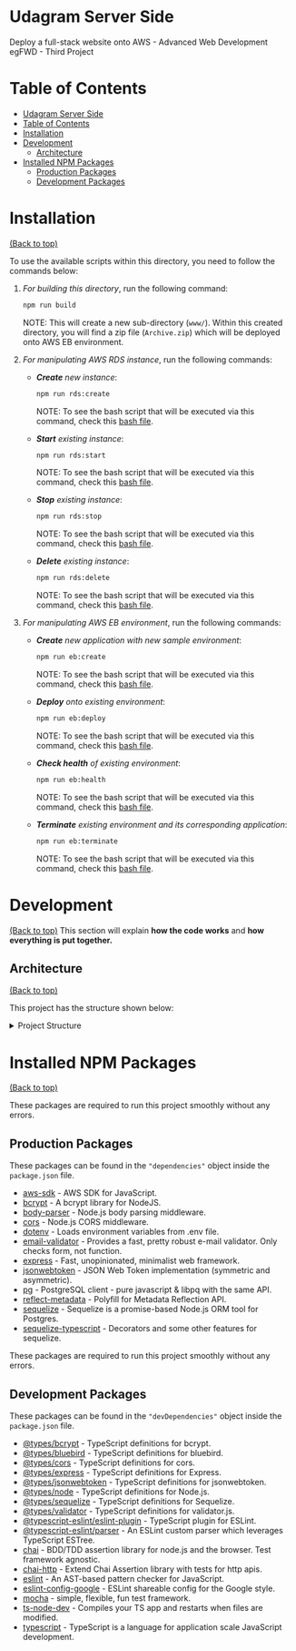<!-- Project title -->
# Udagram Server Side

<!-- Describe your project in brief -->
Deploy a full-stack website onto AWS - Advanced Web Development egFWD - Third Project

# Table of Contents

- [Udagram Server Side](#udagram-server-side)
- [Table of Contents](#table-of-contents)
- [Installation](#installation)
- [Development](#development)
  - [Architecture](#architecture)
- [Installed NPM Packages](#installed-npm-packages)
  - [Production Packages](#production-packages)
  - [Development Packages](#development-packages)

# Installation

[(Back to top)](#table-of-contents)

To use the available scripts within this directory, you need to follow the commands below:

1. *For building this directory*, run the following command:

    ```bash
    npm run build
    ```

    NOTE: This will create a new sub-directory (`www/`). Within this created directory, you will find a zip file (`Archive.zip`) which will be deployed onto AWS EB environment.

2. *For manipulating AWS RDS instance*, run the following commands:

   - ***Create** new instance*:

        ```bash
        npm run rds:create
        ```

        NOTE: To see the bash script that will be executed via this command, check this [bash file](../scripts/rds-create.sh).

   - ***Start** existing instance*:

        ```bash
        npm run rds:start
        ```

        NOTE: To see the bash script that will be executed via this command, check this [bash file](../scripts/rds-start.sh).

   - ***Stop** existing instance*:

        ```bash
        npm run rds:stop
        ```

        NOTE: To see the bash script that will be executed via this command, check this [bash file](../scripts/rds-stop.sh).

   - ***Delete** existing instance*:

        ```bash
        npm run rds:delete
        ```

        NOTE: To see the bash script that will be executed via this command, check this [bash file](../scripts/rds-delete.sh).

3. *For manipulating AWS EB environment*, run the following commands:

   - ***Create** new application with new sample environment*:

        ```bash
        npm run eb:create
        ```

        NOTE: To see the bash script that will be executed via this command, check this [bash file](../scripts/eb-create.sh).

   - ***Deploy** onto existing environment*:

        ```bash
        npm run eb:deploy
        ```

        NOTE: To see the bash script that will be executed via this command, check this [bash file](../scripts/eb-deploy.sh).

   - ***Check health** of existing environment*:

        ```bash
        npm run eb:health
        ```

        NOTE: To see the bash script that will be executed via this command, check this [bash file](../scripts/eb-health.sh).

   - ***Terminate** existing environment and its corresponding application*:

        ```bash
        npm run eb:terminate
        ```

        NOTE: To see the bash script that will be executed via this command, check this [bash file](../scripts/eb-terminate.sh).

# Development

[(Back to top)](#table-of-contents)
This section will explain **how the code works** and **how everything is put together.**

## Architecture

[(Back to top)](#table-of-contents)

This project has the structure shown below:

<details>
    <summary>Project Structure</summary>

```markdown
├─── mock/
    ├─── xander0.jpg
    ├─── xander1.jpg
    └─── xander2.jpg
├─── src/
    ├─── config/
        ├─── config.ts
        └─── README.md
    ├─── controllers/
        ├─── v0/
            ├─── feed/
                ├─── models/
                    └─── FeedItem.ts
                └─── routes/
                    └─── feed.router.ts
            ├─── users/
                ├─── models/
                    └─── User.ts
                └─── routes/
                    ├─── auth.router.ts
                    └─── user.router.ts
            ├─── index.router.ts
            └─── model.index.ts
    ├─── migrations/
        ├─── config20190325-create-feed-item.js
        └─── 20190328-create-user.js
    ├─── aws.ts
    ├─── sequelize.ts
    └─── server.ts
├─── .dockerignore
├─── .eslintrc
├─── .gitignore
├─── .npmrc
├─── package.json
├─── README.md
├─── tsconfig.json
└─── tslint.json
```

</details>

# Installed NPM Packages

[(Back to top)](#table-of-contents)

These packages are required to run this project smoothly without any errors.

## Production Packages

These packages can be found in the `"dependencies"` object inside the `package.json` file.

- [aws-sdk](https://www.npmjs.com/package/aws-sdk) - AWS SDK for JavaScript.
- [bcrypt](https://www.npmjs.com/package/bcrypt) - A bcrypt library for NodeJS.
- [body-parser](https://www.npmjs.com/package/body-parser) - Node.js body parsing middleware.
- [cors](https://www.npmjs.com/package/cors) - Node.js CORS middleware.
- [dotenv](https://www.npmjs.com/package/dotenv) - Loads environment variables from .env file.
- [email-validator](https://www.npmjs.com/package/email-validator) - Provides a fast, pretty robust e-mail validator. Only checks form, not function.
- [express](https://www.npmjs.com/package/express) - Fast, unopinionated, minimalist web framework.
- [jsonwebtoken](https://www.npmjs.com/package/jsonwebtoken) - JSON Web Token implementation (symmetric and asymmetric).
- [pg](https://www.npmjs.com/package/pg) - PostgreSQL client - pure javascript & libpq with the same API.
- [reflect-metadata](https://www.npmjs.com/package/reflect-metadata) - Polyfill for Metadata Reflection API.
- [sequelize](https://www.npmjs.com/package/sequelize) - Sequelize is a promise-based Node.js ORM tool for Postgres.
- [sequelize-typescript](https://www.npmjs.com/package/sequelize-typescript) - Decorators and some other features for sequelize.

These packages are required to run this project smoothly without any errors.

## Development Packages

These packages can be found in the `"devDependencies"` object inside the `package.json` file.

- [@types/bcrypt](https://www.npmjs.com/package/@types/bcrypt) - TypeScript definitions for bcrypt.
- [@types/bluebird](https://www.npmjs.com/package/@types/bluebird) - TypeScript definitions for bluebird.
- [@types/cors](https://www.npmjs.com/package/@types/cors) - TypeScript definitions for cors.
- [@types/express](https://www.npmjs.com/package/@types/express) - TypeScript definitions for Express.
- [@types/jsonwebtoken](https://www.npmjs.com/package/@types/jsonwebtoken) - TypeScript definitions for jsonwebtoken.
- [@types/node](https://www.npmjs.com/package/@types/node) - TypeScript definitions for Node.js.
- [@types/sequelize](https://www.npmjs.com/package/@types/sequelize) - TypeScript definitions for Sequelize.
- [@types/validator](https://www.npmjs.com/package/@types/validator) - TypeScript definitions for validator.js.
- [@typescript-eslint/eslint-plugin](https://www.npmjs.com/package/@typescript-eslint/eslint-plugin) - TypeScript plugin for ESLint.
- [@typescript-eslint/parser](https://www.npmjs.com/package/@typescript-eslint/parser) - An ESLint custom parser which leverages TypeScript ESTree.
- [chai](https://www.npmjs.com/package/chai) - BDD/TDD assertion library for node.js and the browser. Test framework agnostic.
- [chai-http](https://www.npmjs.com/package/chai-http) - Extend Chai Assertion library with tests for http apis.
- [eslint](https://www.npmjs.com/package/eslint) - An AST-based pattern checker for JavaScript.
- [eslint-config-google](https://www.npmjs.com/package/eslint-config-google) - ESLint shareable config for the Google style.
- [mocha](https://www.npmjs.com/package/mocha) - simple, flexible, fun test framework.
- [ts-node-dev](https://www.npmjs.com/package/ts-node-dev) - Compiles your TS app and restarts when files are modified.
- [typescript](https://www.npmjs.com/package/typescript) - TypeScript is a language for application scale JavaScript development.
